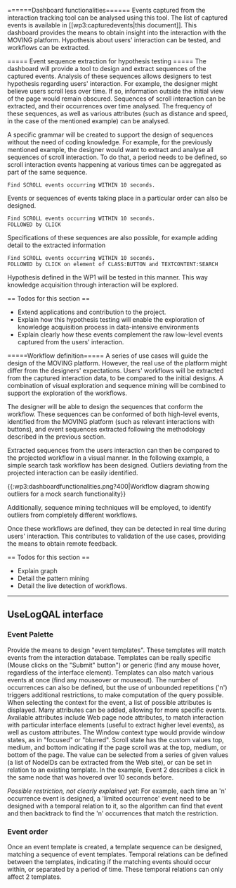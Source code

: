 ======Dashboard functionalities======
Events captured from the interaction tracking tool can be analysed using this tool.
The list of captured events is available in [[wp3:capturedevents|this document]]. This dashboard provides the means to obtain insight into the interaction with the MOVING platform.
Hypothesis about users' interaction can be tested, and workflows can be extracted.


===== Event sequence extraction for hypothesis testing =====
The dashboard will provide a tool to design and extract sequences of the captured events.
Analysis of these sequences allows designers to test hypothesis regarding users' interaction.
For example, the designer might believe users scroll less over time. If so, information outside the initial view of the page would remain obscured.
Sequences of scroll interaction can be extracted, and their occurrences over time analysed. The frequency of these sequences, as well as various attributes (such as distance and speed, in the case of the mentioned example) can be analysed.

A specific grammar will be created to support the design of sequences without the need of coding knowledge. 
For example, for the previously mentioned example, the designer would want to extract and analyse all sequences of scroll interaction. To do that, a period needs to be defined, so scroll interaction events happening at various times can be aggregated as part of the same sequence.

    Find SCROLL events occurring WITHIN 10 seconds.



Events or sequences of events taking place in a particular order can also be designed.


    Find SCROLL events occurring WITHIN 10 seconds.
    FOLLOWED by CLICK


Specifications of these sequences are also possible, for example adding detail to the extracted information


    Find SCROLL events occurring WITHIN 10 seconds.
    FOLLOWED by CLICK on element of CLASS:BUTTON and TEXTCONTENT:SEARCH



Hypothesis defined in the WP1 will be tested in this manner.
This way knowledge acquisition through interaction will be explored.

== Todos for this section ==
  * Extend applications and contribution to the project.
  * Explain how this hypothesis testing will enable the exploration of knowledge acquisition process in data-intensive environments
  * Explain clearly how these events complement the raw low-level events captured from the users' interaction.


=====Workflow definition=====
A series of use cases will guide the design of the MOVING platform.
However, the real use of the platform might differ from the designers' expectations.
Users' workflows will be extracted from the captured interaction data, to be compared to the initial designs.
A combination of visual exploration and sequence mining will be combined to support the exploration of the workflows.

The designer will be able to design the sequences that conform the workflow. These sequences can be conformed of both high-level events, identified from the MOVING platform (such as relevant interactions with buttons), and event sequences extracted following the methodology described in the previous section.

Extracted sequences from the users interaction can then be compared to the projected workflow in a visual manner.
In the following example, a simple search task workflow has been designed. Outliers deviating from the projected interaction can be easily identified. 

{{:wp3:dashboardfunctionalities.png?400|Workflow diagram showing outliers for a mock search functionality}}

Additionally, sequence mining techniques will be employed, to identify outliers from completely different workflows.

Once these workflows are defined, they can be detected in real time during users' interaction. This contributes to validation of the use cases, providing the means to obtain remote feedback. 

== Todos for this section ==
  * Explain graph
  * Detail the pattern mining
  * Detail the live detection of workflows.


----

## UseLogQAL interface

### Event Palette

Provide the means to design "event templates". These templates will match events from the interaction database. Templates can be really specific (Mouse clicks on the "Submit" button") or generic (find any mouse hover, regardless of the interface element). Templates can also match various events at once (find any mouseover or mouseout). The number of occurrences can also be defined, but the use of unbounded repetitions ('n') triggers additional restrictions, to make computation of the query possible. When selecting the context for the event, a list of possible attributes is displayed. Many attributes can be added, allowing for more specific events. Available attributes include Web page node attributes, to match interaction with particular interface elements (useful to extract higher level events), as well as custom attributes. The Window context type would provide window states, as in "focused" or "blurred". Scroll state has the custom values top, medium, and bottom indicating if the page scroll was at the top, medium, or bottom of the page. The value can be selected from a series of given values (a list of NodeIDs can be extracted from the Web site), or can be set in relation to an existing template. In the example, Event 2 describes a click in the same node that was hovered over 10 seconds before.


*Possible restriction, not clearly explained yet*:
For example, each time an 'n' occurrence event is designed, a 'limited occurrence' event need to be designed with a temporal relation to it, so the algorithm can find that event and then backtrack to find the 'n' occurrences that match the restriction.

### Event order

Once an event template is created, a template sequence can be designed, matching a sequence of event templates. Temporal relations can be defined between the templates, indicating if the matching events should occur within, or separated by a period of time. These temporal relations can only affect 2 templates.